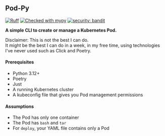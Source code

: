 ## Pod-Py

[![Ruff](https://img.shields.io/endpoint?url=https://raw.githubusercontent.com/astral-sh/ruff/main/assets/badge/v2.json)](https://github.com/astral-sh/ruff)
[![Checked with mypy](https://www.mypy-lang.org/static/mypy_badge.svg)](https://mypy-lang.org/)
[![security: bandit](https://img.shields.io/badge/security-bandit-yellow.svg)](https://github.com/PyCQA/bandit)

**A simple CLI to create or manage a Kubernetes Pod.**

Disclaimer: This is not the best I can do.  
It might be the best I can do in a week, in my free time, using technologies I've never used such as Click and Poetry.

#### Prerequisites
- Python 3.12+
- Poetry
- Just
- A running Kubernetes cluster
- A kubeconfig file that gives you Pod management permissions


#### Assumptions
- The Pod has only one container
- The Pod has `bash` and `tar`
- For `deploy`, your YAML file contains only a Pod
